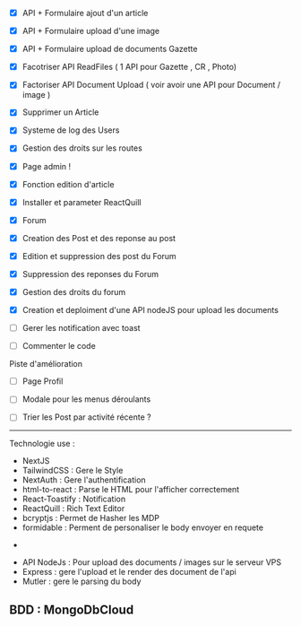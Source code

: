 - [x] API + Formulaire ajout d'un article
- [x] API + Formulaire upload d'une image
- [x] API + Formulaire upload de documents Gazette
- [x] Facotriser API ReadFiles ( 1 API pour Gazette , CR , Photo)
- [x] Factoriser API Document Upload ( voir avoir une API pour Document / image )
- [x] Supprimer un Article
- [x] Systeme de log des Users
- [x] Gestion des droits sur les routes
- [x] Page admin !
- [x] Fonction edition d'article
- [x] Installer et parameter ReactQuill
- [x] Forum
- [x] Creation des Post et des reponse au post
- [x] Edition et suppression des post du Forum
- [x] Suppression des reponses du Forum
- [x] Gestion des droits du forum
- [x] Creation et deploiment d'une API nodeJS pour upload les documents
- [ ] Gerer les notification avec toast
- [ ] Commenter le code






Piste d'amélioration
- [ ] Page Profil 
- [ ] Modale pour les menus déroulants 
- [ ] Trier les Post par activité récente ?




---

Technologie use :

- NextJS
- TailwindCSS : Gere le Style
- NextAuth : Gere l'authentification
- html-to-react : Parse le HTML pour l'afficher correctement
- React-Toastify : Notification
- ReactQuill : Rich Text Editor
- bcryptjs : Permet de Hasher les MDP
- formidable : Perment de personaliser le body envoyer en requete

+

- API NodeJs : Pour upload des documents / images sur le serveur VPS
- Express : gere l'upload et le render des document de l'api
- Mutler : gere le parsing du body

BDD : MongoDbCloud
---
